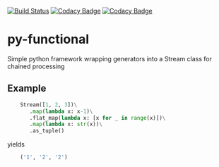 [![Build Status](https://travis-ci.org/wuan/py-functional.svg?branch=master)](https://travis-ci.org/wuan/py-functional)
[![Codacy Badge](https://api.codacy.com/project/badge/Coverage/3a1a12ff1d9b4c24b63252f5b8b5b6d3)](https://www.codacy.com/manual/wuan/py-functional?utm_source=github.com&amp;utm_medium=referral&amp;utm_content=wuan/py-functional&amp;utm_campaign=Badge_Coverage)
[![Codacy Badge](https://api.codacy.com/project/badge/Grade/3a1a12ff1d9b4c24b63252f5b8b5b6d3)](https://www.codacy.com/manual/wuan/py-functional?utm_source=github.com&amp;utm_medium=referral&amp;utm_content=wuan/py-functional&amp;utm_campaign=Badge_Grade)

# py-functional

Simple python framework wrapping generators into a Stream class for chained processing

## Example

```python
    Stream([1, 2, 3])\
       .map(lambda x: x-1)\
       .flat_map(lambda x: [x for _ in range(x)])\
       .map(lambda x: str(x))\
       .as_tuple()
```

yields

```python
    ('1', '2', '2')
```
